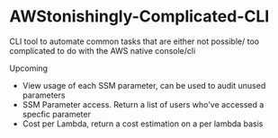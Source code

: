 # AWStonishingly-Complicated-CLI
CLI tool to automate common tasks that are either not possible/ too complicated to do with the AWS native console/cli


Upcoming
- View usage of each SSM parameter, can be used to audit unused parameters
- SSM Parameter access. Return a list of users who've accessed a specfic parameter
- Cost per Lambda, return a cost estimation on a per lambda basis
  
